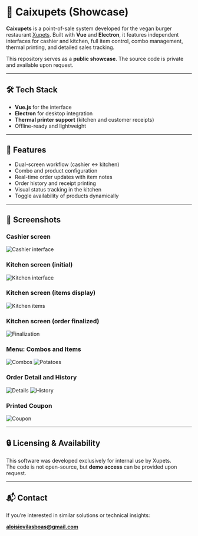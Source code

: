 # 🍔 Caixupets (Showcase)

**Caixupets** is a point-of-sale system developed for the vegan burger restaurant [Xupets](https://www.instagram.com/xupetsveggie/). Built with **Vue** and **Electron**, it features independent interfaces for cashier and kitchen, full item control, combo management, thermal printing, and detailed sales tracking.

This repository serves as a **public showcase**. The source code is private and available upon request.

---

## 🛠️ Tech Stack

- **Vue.js** for the interface
- **Electron** for desktop integration
- **Thermal printer support** (kitchen and customer receipts)
- Offline-ready and lightweight

---

## 🧾 Features

- Dual-screen workflow (cashier ↔ kitchen)
- Combo and product configuration
- Real-time order updates with item notes
- Order history and receipt printing
- Visual status tracking in the kitchen
- Toggle availability of products dynamically

---

## 📸 Screenshots

### Cashier screen
![Cashier interface](screenshots/caixa.png)

### Kitchen screen (initial)
![Kitchen interface](screenshots/cozinha.png)

### Kitchen screen (items display)
![Kitchen items](screenshots/itenscozinha.png)

### Kitchen screen (order finalized)
![Finalization](screenshots/fim-cozinha.png)

### Menu: Combos and Items
![Combos](screenshots/cardapio_combo.png)
![Potatoes](screenshots/cardapio_batata.png)

### Order Detail and History
![Details](screenshots/detalhamento.png)
![History](screenshots/historico.png)

### Printed Coupon
![Coupon](screenshots/cupom.png)

---

## 🔒 Licensing & Availability

This software was developed exclusively for internal use by Xupets.  
The code is not open-source, but **demo access** can be provided upon request.

---

## 📬 Contact

If you’re interested in similar solutions or technical insights:

**aloisiovilasboas@gmail.com**
